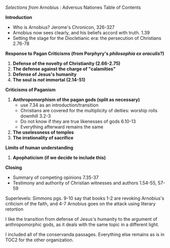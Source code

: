 *Selections from* Arnobius : Adversus Nationes
Table of Contents

**Introduction**
- Who is Arnobius? Jerome's Chronicon, 326-327
- Arnobius now sees clearly, and his beliefs accord with truth.	1.39
- Setting the stage for the Diocletianic era: the persecution of Christians 2.76-78

**Response to Pagan Criticisms (from Porphyry's *philosophia ex oraculis*?)**
1. **Defense of the novelty of Christianity (2.66-2.75)**
1. **The defense against the charge of "calamities"**
1. **Defense of Jesus's humanity**
1. **The soul is *not* immortal (2.14-51)**

**Criticisms of Paganism**
1. **Anthropomorphism of the pagan gods (split as necessary)**
	- use 7.34 as an introduction/transition
	- Christians are covered for the multiplicity of deities: worship rolls downhill	3.2-3
	- Do not know if they are true likenesses of gods	6.10-13
	- Everything afterward remains the same
1. **The uselessness of temples**
1. **The irrationality of sacrifice**

**Limits of human understanding**
1. **Apophaticism (if we decide to include this)**

**Closing**
- Summary of competing opinions 7.35-37
- Testimony and authority of Christian witnesses and authors	1.54-55, 57-59





Superlevels: Simmons pgs. 9-10 say that books 1-2 are revoking Arnobius's criticism of the faith, and 4-7 Arnobius goes on the attack using literary retortion

  I like the transition from defense of Jesus's humanity to the argument of anthropomorphic gods, as it deals with the same topic in a different light.

  I included all of the conservanda passages. Everything else remains as is in TOC2 for the other organization.

